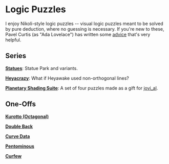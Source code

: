 # Logic Puzzles

I enjoy Nikoli-style logic puzzles -- visual logic puzzles meant to be solved by pure deduction, where no guessing is necessary. If you're new to these, Pavel Curtis (as "Ada Lovelace") has written some [advice](http://www.pavelspuzzles.com/aenigmas/advice.htm) that's very helpful.

## Series

[**Statues**](puzzlefiles/statues.md): Statue Park and variants.

[**Heyacrazy**](puzzlefiles/heyacrazy.md): What if Heyawake used non-orthogonal lines?

[**Planetary Shading Suite**](puzzlefiles/planetary.md): A set of four puzzles made as a gift for [jovi_al](https://twitter.com/jovi_al01).

## One-Offs

[**Kurotto (Octagonal)**](puzzlefiles/kurotto.md)

[**Double Back**](puzzlefiles/doubleback.md)

[**Curve Data**](puzzlefiles/curvedata.md)

[**Pentominous**](puzzlefiles/pentominous.md)

[**Curfew**](puzzlefiles/curfew.md)